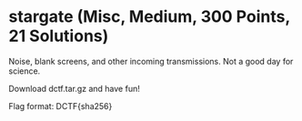 # stargate (Misc, Medium, 300 Points, 21 Solutions)

Noise, blank screens, and other incoming transmissions. Not a good day for science.

Download dctf.tar.gz and have fun!

Flag format: DCTF{sha256}
